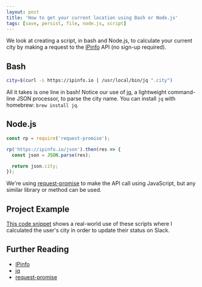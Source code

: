 ```yaml
---
layout: post
title: 'How to get your current location using Bash or Node.js'
tags: [save, persist, file, node.js, script]
---
```


We look at creating a script, in bash and Node.js, to calculate your current city by making a request to the [IPinfo](https://ipinfodb.com/) API (no sign-up required).

## Bash

```bash
city=$(curl -s https://ipinfo.io | /usr/local/bin/jq ".city")
```

All it takes is one line in bash! Notice our use of [jq](https://github.com/stedolan/jq), a lightweight command-line JSON processor, to parse the city name. You can install `jq` with homebrew: `brew install jq`.

## Node.js

```js
const rp = require('request-promise');

rp('https://ipinfo.io/json').then(res => {
  const json = JSON.parse(res);

  return json.city;
});
```

We're using [request-promise](https://github.com/request/request-promise) to make the API call using JavaScript, but any similar library or method can be used.

## Project Example

[This code snippet](https://github.com/trybick/slack-location-manager/blob/master/src/setStatus/calculateEmoji.js#L27) shows a real-world use of these scripts where I calculated the user's city in order to update their status on Slack.

## Further Reading

- [IPinfo](https://ipinfodb.com/)
- [jq](https://github.com/stedolan/jq)
- [request-promise](https://github.com/request/request-promise)
